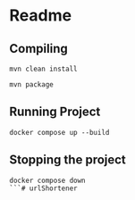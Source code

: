 # Readme

## Compiling

```
mvn clean install

mvn package
```
## Running Project

```
docker compose up --build
```

## Stopping the project

```
docker compose down 
```# urlShortener
